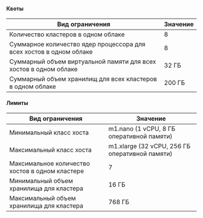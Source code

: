 #### Квоты
Вид ограничения | Значение
----- | -----
Количество кластеров в одном облаке | 8
Суммарное количество ядер процессора для всех хостов в одном облаке | 8
Суммарный объем виртуальной памяти для всех хостов в одном облаке | 32 ГБ
Суммарный объем хранилищ для всех кластеров в одном облаке | 200 ГБ


#### Лимиты
Вид ограничения | Значение
----- | -----
Минимальный класс хоста | m1.nano (1 vCPU, 8 ГБ оперативной памяти)
Максимальный класс хоста | m1.xlarge (32 vCPU, 256 ГБ оперативной памяти)
Максимальное количество хостов в одном кластере | 7
Минимальный объем хранилища для кластера | 16 ГБ
Максимальный объем хранилища для кластера | 768 ГБ
